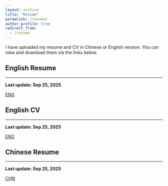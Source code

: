 ```yaml
---
layout: archive
title: "Resume"
permalink: /resume/
author_profile: true
redirect_from:
  - /resume
---
```


I have uploaded my resume and CV in Chinese or English version. You can view and download them via the links below.

## English Resume
------
**Last update: Sep 25, 2025**

<i class="fas fa-file-pdf"></i> [ENG](/files/Resume.pdf)

## English CV
------
**Last update: Sep 25, 2025**

<i class="fas fa-file-pdf"></i> [ENG](/files/CV.pdf)

## Chinese Resume
------
**Last update: Sep 25, 2025**

<i class="fas fa-file-pdf"></i> [CHN](/files/Resume_CN.pdf)

